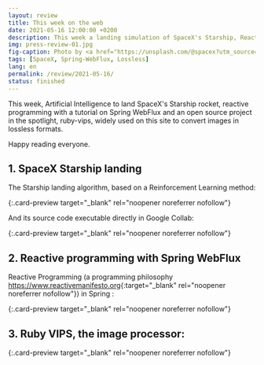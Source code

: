```yaml
---
layout: review
title: This week on the web
date: 2021-05-16 12:00:00 +0200
description: This week a landing simulation of SpaceX's Starship, Reactive Programming and the open source ruby-vips project
img: press-review-01.jpg
fig-caption: Photo by <a href="https://unsplash.com/@spacex?utm_source=unsplash&utm_medium=referral&utm_content=creditCopyText">SpaceX</a> on <a href="https://unsplash.com/s/photos/spacex?utm_source=unsplash&utm_medium=referral&utm_content=creditCopyText">Unsplash</a>
tags: [SpaceX, Spring-WebFlux, Lossless]
lang: en
permalink: /review/2021-05-16/
status: finished
---
```


This week, Artificial Intelligence to land SpaceX's Starship rocket, reactive programming with a tutorial on Spring WebFlux and an open source project in the spotlight, ruby-vips, widely used on this site to convert images in lossless formats.

Happy reading everyone.

## 1. SpaceX Starship landing

The Starship landing algorithm, based on a Reinforcement Learning method:

[](https://thomas-godden.medium.com/how-spacex-lands-starship-sort-of-ee96cdde650b){:.card-preview target="_blank" rel="noopener noreferrer nofollow"}

And its source code executable directly in Google Collab:

[](https://colab.research.google.com/drive/18MVtu4reVJLBE1RXByQEmu0O9aLXlMHz?usp=sharing){:.card-preview target="_blank" rel="noopener noreferrer nofollow"}

## 2. Reactive programming with Spring WebFlux

Reactive Programming (a programming philosophy <https://www.reactivemanifesto.org>{:target="_blank" rel="noopener noreferrer nofollow"}) in Spring :

[](https://medium.com/@rashmishehana_48965/going-reactive-with-spring-webflux-40128f3d5bad){:.card-preview target="_blank" rel="noopener noreferrer nofollow"}

## 3. Ruby VIPS, the image processor:

[](https://github.com/libvips/ruby-vips){:.card-preview target="_blank" rel="noopener noreferrer nofollow"}

